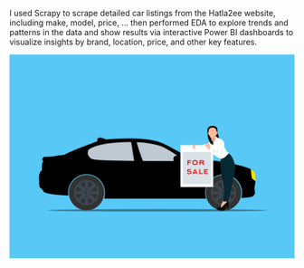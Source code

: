 I used Scrapy to scrape detailed car listings from the Hatla2ee website, including make, model, price, ... 
then performed EDA to explore trends and patterns in the data and show results via interactive Power BI dashboards 
to visualize insights by brand, location, price, and other key features.

![](img.png)
